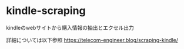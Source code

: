# kindle-scraping
kindleのwebサイトから購入情報の抽出とエクセル出力

詳細については以下参照
https://telecom-engineer.blog/scraping-kindle/
